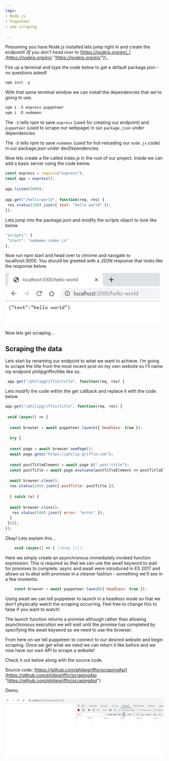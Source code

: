 ```yaml
---
tags: 
- Node.js 
- Puppeteer
- web scraping

---
```

Presuming you have Node.js installed lets jump right in and create the endpoint! _(If you don't head over to_ [_https://nodejs.org/en/_](https://nodejs.org/en/ "https://nodejs.org/en/")_)_

Fire up a terminal and type the code below to get a default package.json - no questions asked!

```javascript
npm init -y
```

With that same terminal window we can install the dependencies that we're going to use.

```javascript
npm i -S express puppeteer
npm i -D nodemon
```

The `-S` tells npm to save `express` (used for creating our endpoint) and `puppeteer` (used to scrape our webpage) in our `package.json` under dependencies.

The `-D` tells npm to save `nodemon` (used for hot-reloading our `node.js` code) in our package.json under devDependencies.

Now lets create a file called index.js in the root of our project.
Inside we can add a basic server using the code below.

```javascript
const express = require("express");
const app = express();

app.listen(3000);

app.get("/hello-world", function(req, res) {
 res.status(200).json({ text: "hello world" });
});
```

Lets jump into the package.json and modify the scripts object to look like below

```javascript
"scripts": {
 "start": "nodemon index.js"
},
```

Now run npm start and head over to chrome and navigate to localhost:3000. You should be greeted with a JSON response that looks like the response below.

![](/uploads/json-hello-world.png)

Now lets get scraping...

## Scraping the data

Lets start by renaming our endpoint to what we want to achieve. I'm going to scrape the title from the most recent post on my own website so I'll name my endpoint philipgriffin/title like so.

```javascript
 app.get("/philipgriffin/title", function(req, res) {
```

Lets modify the code within the get callback and replace it with the code below

```javascript
app.get("/philipgriffin/title", function(req, res) {

 void (async() => {

  const browser = await puppeteer.launch({ headless: true });

  try {

  const page = await browser.newPage();
  await page.goto("https://philip-griffin.com");

  const postTitleElement = await page.$(".post-title");
  const postTitle = await page.evaluate(postTitleElement => postTitleElement.textContent.trim(), postTitleElement);

  await browser.close();
  res.status(200).json({ postTitle: postTitle });

  } catch (e) {

  await browser.close();
   res.status(500).json({ error: "error" });
  }
 })();
});
```

Okay! Lets explain this...

```javascript
    void (async() => { //body })();
```

Here we simply create an asynchronous immediately invoked function expression. This is required so that we can use the await keyword to wait for promises to complete. async and await were introduced in ES 2017 and allows us to deal with promises in a cleaner fashion - something we'll see in a few moments.

```javascript
    const browser = await puppeteer.launch({ headless: true });
```

Using await we can tell puppeteer to launch in a headless mode so that we don't physically watch the scraping occurring. Feel free to change this to false if you want to watch!

The launch function returns a promise although rather than allowing asynchronous execution we will wait until the promise has completed by specifying the await keyword as we need to use the browser.

From here on we tell puppeteer to connect to our desired website and begin scraping. Once we get what we need we can return it like before and we now have our own API to scrape a website!

Check it out below along with the source code.

Source code: [https://github.com/philipgriffin/scrapingApi](https://github.com/philipgriffin/scrapingApi "https://github.com/philipgriffin/scrapingApi")

Demo;

![](/uploads/scraping.gif)
